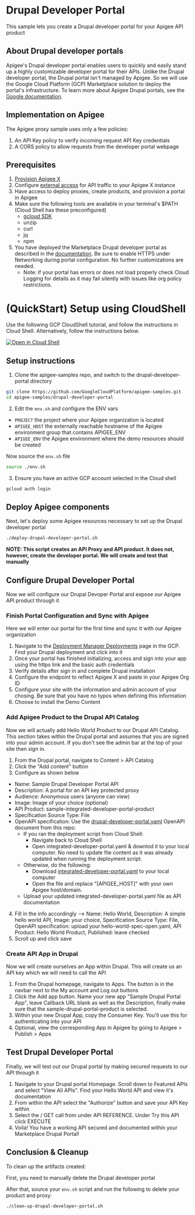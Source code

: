 # Drupal Developer Portal

This sample lets you create a Drupal developer portal for your Apigee API product

## About Drupal developer portals

Apigee's Drupal developer portal enables users to quickly and easily stand up a highly customizable developer portal for their APIs. Unlike the Drupal developer portal, the Drupal portal isn't managed by Apigee. So we will use the Google Cloud Platform (GCP) Marketplace solution to deploy the portal's infrastructure. To learn more about Apigee Drupal portals, see the [Google documentation](https://cloud.google.com/apigee/docs/api-platform/publish/drupal/open-source-drupal).

## Implementation on Apigee 

The Apigee proxy sample uses only a few policies:
1. An API Key policy to verify incoming request API Key credentials
2. A CORS policy to allow requests from the developer portal webpage

## Prerequisites
1. [Provision Apigee X](https://cloud.google.com/apigee/docs/api-platform/get-started/provisioning-intro)
2. Configure [external access](https://cloud.google.com/apigee/docs/api-platform/get-started/configure-routing#external-access) for API traffic to your Apigee X instance
3. Have access to deploy proxies, create products, and provision a portal in Apigee
4. Make sure the following tools are available in your terminal's $PATH (Cloud Shell has these preconfigured)
    * [gcloud SDK](https://cloud.google.com/sdk/docs/install)
    * unzip
    * curl
    * jq
    * npm
5. You have deployed the Marketplace Drupal developer portal as described in the [documentation](https://cloud.google.com/apigee/docs/api-platform/publish/drupal/get-started-cloud-marketplace). Be sure to enable HTTPS under Networking during portal configuration. No further customizations are needed.
    * Note: if your portal has errors or does not load properly check Cloud Logging for details as it may fail silently with issues like org policy restrictions.

# (QuickStart) Setup using CloudShell

Use the following GCP CloudShell tutorial, and follow the instructions in Cloud Shell. Alternatively, follow the instructions below.

[![Open in Cloud Shell](https://gstatic.com/cloudssh/images/open-btn.png)](https://ssh.cloud.google.com/cloudshell/open?cloudshell_git_repo=https://github.com/GoogleCloudPlatform/apigee-samples&cloudshell_git_branch=main&cloudshell_workspace=.&cloudshell_tutorial=drupal-developer-portal/docs/cloudshell-tutorial.md)

## Setup instructions

1. Clone the apigee-samples repo, and switch to the drupal-developer-portal directory

```bash
git clone https://github.com/GoogleCloudPlatform/apigee-samples.git
cd apigee-samples/drupal-developer-portal
```

2. Edit the `env.sh` and configure the ENV vars

* `PROJECT` the project where your Apigee organization is located
* `APIGEE_HOST` the externally reachable hostname of the Apigee environment group that contains APIGEE_ENV
* `APIGEE_ENV` the Apigee environment where the demo resources should be created

Now source the `env.sh` file

```bash
source ./env.sh
```

3. Ensure you have an active GCP account selected in the Cloud shell

```sh
gcloud auth login
```

## Deploy Apigee components

Next, let's deploy some Apigee resources necessary to set up the Drupal developer portal

```bash
./deploy-drupal-developer-portal.sh
```

**NOTE: This script creates an API Proxy and API product. It does not, however, create the developer portal. We will create and test that manually**

## Configure Drupal Developer Portal

Now we will configure our Drupal Devoper Portal and expose our Apigee API product through it

### Finish Portal Configuration and Sync with Apigee

Here we will enter our portal for the first time and sync it with our Apigee organization

1. Navigate to the [Deployment Manager Deployments](https://console.cloud.google.com/dm/deployments) page in the GCP. Find your Drupal deployment and click into it
2. Once your portal has finished initializing, access and sign into your app using the https link and the basic auth credentials
3. Verify details after sign in and complete Drupal installation
4. Configure the endpoint to reflect Apigee X and paste in your Apigee Org ID
5. Configure your site with the information and admin account of your chosing. Be sure that you have no typos when defining this information
6. Choose to install the Demo Content

### Add Apigee Product to the Drupal API Catalog

Now we will actually add Hello World Product to our Drupal API Catalog. This section takes within the Drupal portal and assumes that you are signed into your admin account. If you don't see the admin bar at the top of your site then sign in.

1. From the Drupal portal, navigate to Content > API Catalog
2. Click the "Add content" button
3. Configure as shown below
- Name: Sample Drupal Developer Portal API
- Description: A portal for an API key protected proxy
- Audience: Anonymous users (anyone can view)
- Image: Image of your choice (optional)
- API Product: sample-integrated-developer-portal-product
- Specification Source Type: File
- OpenAPI specification: Use the [drupal-developer-portal.yaml](drupal-developer-portal.yaml) OpenAPI document from this repo:
    - If you ran the deployment script from Cloud Shell:
        - Navigate back to Cloud Shell
        - Open integrated-developer-portal.yaml & downlod it to your local computer. No need to update file content as it was already updated when running the deployment script.
    - Otherwise, do the following:
        - Download [integrated-developer-portal.yaml](integrated-developer-portal.yaml) to your local computer
        - Open the file and replace "\[APIGEE_HOST\]" with your own Apigee host/domain.
    - Upload your updated integrated-developer-portal.yaml file as API documentation
4. Fill in the info accordingly --> Name: Hello World, Description: A simple hello world API, Image: your choice, Specification Source Type: File, OpenAPI specification: upload your hello-world-spec-open.yaml, API Product: Hello World Product, Published: leave checked
5. Scroll up and click save

### Create API App in Drupal

Now we will create ourselves an App within Drupal. This will create us an API key which we will need to call the API

1. From the Drupal homepage, navigate to Apps. The button is in the navbar next to the My account and Log out buttons
2. Click the Add app button. Name your new app "Sample Drupal Portal App", leave Callback URL blank as well as the Description, finally make sure that the sample-drupal-portal-product is selected.
3. Within your new Drupal App, copy the Consumer Key. You'll use this for authenticating into your API
4. Optional, view the corresponding App in Apigee by going to Apigee > Publish > Apps

## Test Drupal Developer Portal

Finally, we will test out our Drupal portal by making secured requests to our API through it

1. Navigate to your Drupal portal Homepage. Scroll down to Featured APIs and select "View All APIs". Find your Hello World API and view it's documentation
2. From within the API select the "Authorize" button and save your API Key within
3. Select the / GET call from under API REFERENCE. Under Try this API click EXECUTE
4. Voila! You have a working API secured and documented within your Marketplace Drupal Portal!

## Conclusion & Cleanup

To clean up the artifacts created:

First, you need to manually delete the Drupal developer portal


After that, source your `env.sh` script and run the following to delete your product and proxy:

```bash
./clean-up-drupal-developer-portal.sh
```
